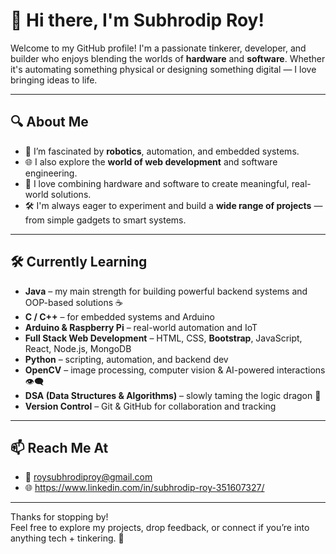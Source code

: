# 👋 Hi there, I'm Subhrodip Roy!

Welcome to my GitHub profile! I'm a passionate tinkerer, developer, and builder who enjoys blending the worlds of **hardware** and **software**. Whether it's automating something physical or designing something digital — I love bringing ideas to life.

---

## 🔍 About Me

- 🤖 I’m fascinated by **robotics**, automation, and embedded systems.
- 🌐 I also explore the **world of web development** and software engineering.
- 🧩 I love combining hardware and software to create meaningful, real-world solutions.
- 🛠️ I'm always eager to experiment and build a **wide range of projects** — from simple gadgets to smart systems.

---

## 🛠️ Currently Learning

- **Java** – my main strength for building powerful backend systems and OOP-based solutions ☕
- **C / C++** – for embedded systems and Arduino  
- **Arduino & Raspberry Pi** – real-world automation and IoT  
- **Full Stack Web Development** – HTML, CSS, **Bootstrap**, JavaScript, React, Node.js, MongoDB  
- **Python** – scripting, automation, and backend dev  
- **OpenCV** – image processing, computer vision & AI-powered interactions 👁️‍🗨️  
- **DSA (Data Structures & Algorithms)** – slowly taming the logic dragon 🐉  
- **Version Control** – Git & GitHub for collaboration and tracking

---

## 📫 Reach Me At

- 💌 roysubhrodiproy@gmail.com
- 🌐 https://www.linkedin.com/in/subhrodip-roy-351607327/

---

Thanks for stopping by!  
Feel free to explore my projects, drop feedback, or connect if you’re into anything tech + tinkering. 🚀
